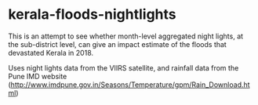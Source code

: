 # kerala-floods-nightlights

This is an attempt to see whether month-level aggregated night lights, at the sub-district level, can give an impact estimate of the floods that devastated Kerala in 2018.

Uses night lights data from the VIIRS satellite, and rainfall data from the Pune IMD website (http://www.imdpune.gov.in/Seasons/Temperature/gpm/Rain_Download.html)

